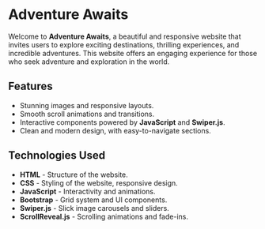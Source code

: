 # Adventure Awaits

Welcome to **Adventure Awaits**, a beautiful and responsive website that invites users to explore exciting destinations, thrilling experiences, and incredible adventures. This website offers an engaging experience for those who seek adventure and exploration in the world.

## Features

- Stunning images and responsive layouts.
- Smooth scroll animations and transitions.
- Interactive components powered by **JavaScript** and **Swiper.js**.
- Clean and modern design, with easy-to-navigate sections.

## Technologies Used

- **HTML** - Structure of the website.
- **CSS** - Styling of the website, responsive design.
- **JavaScript** - Interactivity and animations.
- **Bootstrap** - Grid system and UI components.
- **Swiper.js** - Slick image carousels and sliders.
- **ScrollReveal.js** - Scrolling animations and fade-ins.




